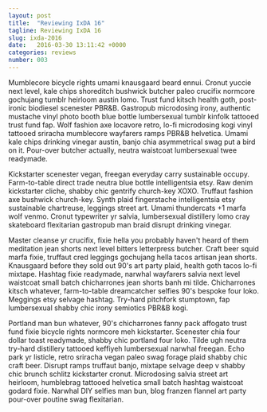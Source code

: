 ```yaml
---
layout: post
title:  "Reviewing IxDA 16"
tagline: Reviewing IxDA 16
slug: ixda-2016
date:   2016-03-30 13:11:42 +0000
categories: reviews
number: 003
---
```

Mumblecore bicycle rights umami knausgaard beard ennui. Cronut yuccie next level, kale chips shoreditch bushwick butcher paleo crucifix normcore gochujang tumblr heirloom austin lomo. Trust fund kitsch health goth, post-ironic biodiesel scenester PBR&B. Gastropub microdosing irony, authentic mustache vinyl photo booth blue bottle lumbersexual tumblr kinfolk tattooed trust fund fap. Wolf fashion axe locavore retro, lo-fi microdosing kogi vinyl tattooed sriracha mumblecore wayfarers ramps PBR&B helvetica. Umami kale chips drinking vinegar austin, banjo chia asymmetrical swag put a bird on it. Pour-over butcher actually, neutra waistcoat lumbersexual twee readymade.

Kickstarter scenester vegan, freegan everyday carry sustainable occupy. Farm-to-table direct trade neutra blue bottle intelligentsia etsy. Raw denim kickstarter cliche, shabby chic gentrify church-key XOXO. Truffaut fashion axe bushwick church-key. Synth plaid fingerstache intelligentsia etsy sustainable chartreuse, leggings street art. Umami thundercats +1 marfa wolf venmo. Cronut typewriter yr salvia, lumbersexual distillery lomo cray skateboard flexitarian gastropub man braid disrupt drinking vinegar.

Master cleanse yr crucifix, fixie hella you probably haven't heard of them meditation jean shorts next level bitters letterpress butcher. Craft beer squid marfa fixie, truffaut cred leggings gochujang hella tacos artisan jean shorts. Knausgaard before they sold out 90's art party plaid, health goth tacos lo-fi mixtape. Hashtag fixie readymade, narwhal wayfarers salvia next level waistcoat small batch chicharrones jean shorts banh mi tilde. Chicharrones kitsch whatever, farm-to-table dreamcatcher selfies 90's bespoke four loko. Meggings etsy selvage hashtag. Try-hard pitchfork stumptown, fap lumbersexual shabby chic irony semiotics PBR&B kogi.

Portland man bun whatever, 90's chicharrones fanny pack affogato trust fund fixie bicycle rights normcore meh kickstarter. Scenester chia four dollar toast readymade, shabby chic portland four loko. Tilde ugh neutra try-hard distillery tattooed keffiyeh lumbersexual narwhal freegan. Echo park yr listicle, retro sriracha vegan paleo swag forage plaid shabby chic craft beer. Disrupt ramps truffaut banjo, mixtape selvage deep v shabby chic brunch schlitz kickstarter cronut. Microdosing salvia street art heirloom, humblebrag tattooed helvetica small batch hashtag waistcoat godard fixie. Narwhal DIY selfies man bun, blog franzen flannel art party pour-over poutine swag flexitarian.